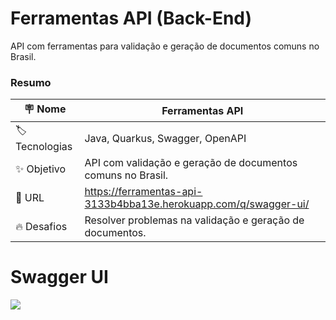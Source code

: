 # Ferramentas API (Back-End)

API com ferramentas para validação e geração de documentos comuns no Brasil.

### Resumo

| :placard: Nome |  **Ferramentas API**   
| --------------------  | -------
| :label:Tecnologias | Java, Quarkus, Swagger, OpenAPI
| :sparkles: Objetivo   | API com validação e geração de documentos comuns no Brasil.
| :rocket: URL        | https://ferramentas-api-3133b4bba13e.herokuapp.com/q/swagger-ui/
| :fire: Desafios     | Resolver problemas na validação e geração de documentos.

# Swagger UI

![](https://i.imgur.com/j7kaHLQ.png)
